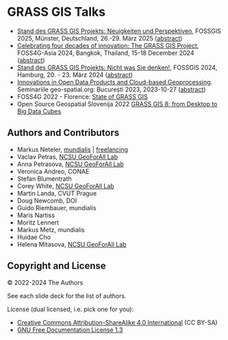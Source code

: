 # GRASS GIS Talks

* [Stand des GRASS GIS Projekts: Neuigkeiten und Perspektiven](https://htmlpreview.github.io/?https://github.com/neteler/grass-gis-talks-markus/blob/main/fossgis_grass_LT_2025.html), FOSSGIS 2025, Münster, Deutschland, 26.-29. März 2025 ([abstract](https://pretalx.com/fossgis2025/talk/JAWZUC/))
* [Celebrating four decades of innovation: The GRASS GIS Project](https://htmlpreview.github.io/?https://github.com/neteler/grass-gis-talks-markus/blob/main/foss4g_asia2024.html), FOSS4G-Asia 2024, Bangkok, Thailand, 15-18 December 2024 ([abstract](https://talks.geoinfo-lab.org/foss4g-asia-2024/talk/KYNT8Z/))
* [Stand des GRASS GIS Projekts: Nicht was Sie denken!](https://htmlpreview.github.io/?https://github.com/neteler/grass-gis-talks-markus/blob/main/fossgis2024.html#/), FOSSGIS 2024, Hamburg, 20. - 23. März 2024 ([abstract](https://pretalx.com/fossgis2024/talk/review/MXQW8WZVMQWFPFL9B77TTNYFEWJGFLGD))
* [Innovations in Open Data Products and Cloud-based Geoprocessing](https://htmlpreview.github.io/?https://github.com/neteler/grass-gis-talks-markus/blob/main/2023_bucharest_data_cloud.html#/). Seminariile geo-spatial.org: București 2023, 2023-10-27 ([abstract](https://pretalx.geo-spatial.org/seminar-bucuresti-2023/talk/ECRDVB/))
* FOSS4G 2022 - Florence: [State of GRASS GIS](https://neteler.github.io/grass-gis-talks-markus/foss4g2022.html)
* Open Source Geospatial Slovenija 2022  [GRASS GIS 8: from Desktop to Big Data Cubes](https://htmlpreview.github.io/?https://github.com/neteler/grass-gis-talks-markus/blob/main/osgeo_slovenia_grassgis2022.html#/)

## Authors and Contributors

* Markus Neteler, [mundialis](http://mundialis.de/) | [freelancing](https://neteler.org/)
* Vaclav Petras, [NCSU GeoForAll Lab](http://geospatial.ncsu.edu/geoforall)
* Anna Petrasova, [NCSU GeoForAll Lab](http://geospatial.ncsu.edu/geoforall)
* Veronica Andreo, CONAE
* Stefan Blumentrath
* Corey White, [NCSU GeoForAll Lab](http://geospatial.ncsu.edu/geoforall)
* Martin Landa, CVUT Prague
* Doug Newcomb, DOI
* Guido Riembauer, mundialis
* Maris Nartiss
* Moritz Lennert
* Markus Metz, mundialis
* Huidae Cho
* Helena Mitasova, [NCSU GeoForAll Lab](http://geospatial.ncsu.edu/geoforall)

## Copyright and License

&copy; 2022-2024 The Authors

See each slide deck for the list of authors.

License (dual licensed, i.e. pick one for you):

* [Creative Commons Attribution-ShareAlike 4.0 International](https://creativecommons.org/licenses/by-sa/4.0/) (CC BY-SA)
* [GNU Free Documentation License 1.3](https://www.gnu.org/licenses/fdl-1.3.en.html)
